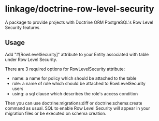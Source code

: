 # linkage/doctrine-row-level-security

A package to provide projects with Doctrine ORM PostgreSQL's Row Level Security features.

## Usage

Add "#[RowLevelSecurity]" attribute to your Entity associated with table under Row Level Security.

There are 3 required options for RowLevelSecurity attribute:

- name: a name for policy which should be attached to the table
- role: a name of role which should be attached to RowLevelSecurity users
- using: a sql clause which describes the role's access condition

Then you can use doctrine:migrations:diff or doctrine:schema:create command as usual.
SQL to enable Row Level Security will appear in your migration files or be executed on schema creation.

